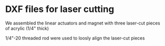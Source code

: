 # DXF files for laser cutting  
We assembled the linear actuators and magnet with three laser-cut pieces of acrylic (1/4" thick)

1/4"-20 threaded rod were used to loosly align the laser-cut pieces

